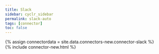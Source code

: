 ```yaml
---
title: Slack
sidebar: cyclr_sidebar
permalink: slack-auto
tags: [connector]
toc: false
---
```

{% assign connectordata = site.data.connectors-new.connector-slack %}
{% include connector-new.html %}	